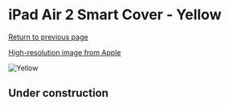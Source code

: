 # iPad Air 2 Smart Cover - Yellow

[Return to previous page](/ipad_air)

[High-resolution image from Apple](https://store.storeimages.cdn-apple.com/8756/as-images.apple.com/is/MGXN2?wid=4500&hei=4500&fmt=png)

<div style="width: 512px"><img src="/almost_uncompressed/MGXN2.webp" alt="Yellow"></div>

## Under construction

